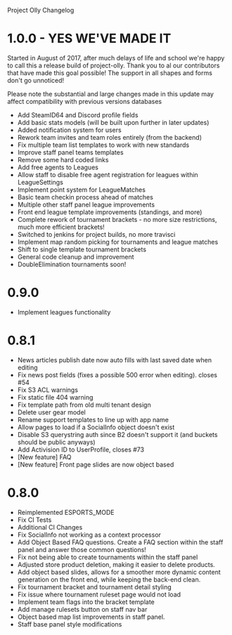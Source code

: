 Project Olly Changelog

# 1.0.0 - YES WE'VE MADE IT
Started in August of 2017, after much delays of life and school 
we're happy to call this a release build of project-olly. Thank you to al our contributors 
that have made this goal possible! The support in all shapes and forms don't go unnoticed!

Please note the substantial and large
changes made in this update may affect compatibility with previous versions databases 
- Add SteamID64 and Discord profile fields
- Add basic stats models (will be built upon further in later updates)
- Added notification system for users
- Rework team invites and team roles entirely (from the backend)
- Fix multiple team list templates to work with new standards
- Improve staff panel teams templates
- Remove some hard coded links
- Add free agents to Leagues
- Allow staff to disable free agent registration for leagues within LeagueSettings
- Implement point system for LeagueMatches
- Basic team checkin process ahead of matches
- Multiple other staff panel league improvements
- Front end league template improvements (standings, and more)
- Complete rework of tournament brackets - no more size restrictions, much more efficient brackets!
- Switched to jenkins for project builds, no more travisci
- Implement map random picking for tournaments and league matches
- Shift to single template tournament brackets
- General code cleanup and improvement  
- DoubleElimination tournaments soon!

# 0.9.0
- Implement leagues functionality

# 0.8.1
- News articles publish date now auto fills with last saved date when editing
- Fix news post fields (fixes a possible 500 error when editing). closes #54
- Fix S3 ACL warnings
- Fix static file 404 warning
- Fix template path from old multi tenant design
- Delete user gear model
- Rename support templates to line up with app name
- Allow pages to load if a SocialInfo object doesn't exist
- Disable S3 querystring auth since B2 doesn't support it (and buckets should be public anyways)
- Add Activision ID to UserProfile, closes #73
- [New feature] FAQ
- [New feature] Front page slides are now object based

# 0.8.0
- Reimplemented ESPORTS_MODE
- Fix CI Tests
- Additional CI Changes
- Fix SocialInfo not working as a context processor
- Add Object Based FAQ questions. Create a FAQ section within the staff panel and answer those common questions!
- Fix not being able to create tournaments within the staff panel
- Adjusted store product deletion, making it easier to delete products.
- Add object based slides, allows for a smoother more dynamic content generation on the front end, while keeping the back-end clean. 
- Fix tournament bracket and tournament detail styling
- Fix issue where tournament ruleset page would not load
- Implement team flags into the bracket template
- Add manage rulesets button on staff nav bar
- Object based map list improvements in staff panel.
- Staff base panel style modifications
